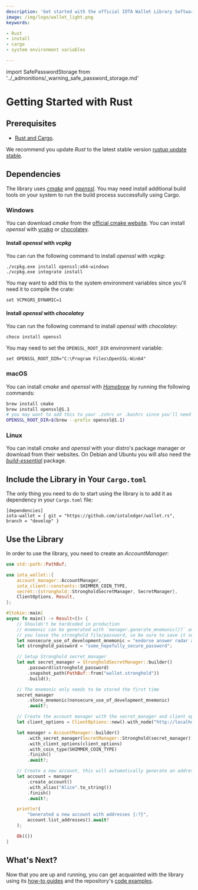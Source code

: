 ```yaml
---
description: 'Get started with the official IOTA Wallet Library Software Rust library.'
image: /img/logo/wallet_light.png
keywords:

- Rust
- install
- cargo
- system environment variables

---
```

import SafePasswordStorage from '../_admonitions/_warning_safe_password_storage.md'

# Getting Started with Rust

<SafePasswordStorage/>

## Prerequisites

* [Rust and Cargo](https://doc.rust-lang.org/cargo/getting-started/installation.html).

We recommend you update _Rust_ to the latest stable
version [rustup update stable](https://github.com/rust-lang/rustup.rs#keeping-rust-up-to-date).

## Dependencies

The library uses [_cmake_](https://cmake.org/documentation/) and [_openssl_](https://www.openssl.org/docs/). You may
need install additional build tools on your system to run the build process successfully using Cargo.

### Windows

You can download _cmake_ from the [official cmake website](https://cmake.org/download/).
You can install _openssl_ with [vcpkg](https://github.com/microsoft/vcpkg) or [chocolatey](https://chocolatey.org/).

#### Install _openssl_ with _vcpkg_

You can run the following command to install _openssl_ with _vcpkg_:

```shell
./vcpkg.exe install openssl:x64-windows
./vcpkg.exe integrate install
```

You may want to add this to the system environment variables since you'll need it to compile the crate:

```shell
set VCPKGRS_DYNAMIC=1
```

#### Install _openssl_ with _chocolatey_

You can run the following command to install _openssl_ with _chocolatey_:

```shell
choco install openssl
```

You may need to set the `OPENSSL_ROOT_DIR` environment variable:

```shell
set OPENSSL_ROOT_DIR="C:\Program Files\OpenSSL-Win64"
```

### macOS

You can install _cmake_ and _openssl_ with [_Homebrew_](https://docs.brew.sh/) by running the following commands:

```bash
brew install cmake
brew install openssl@1.1
# you may want to add this to your .zshrc or .bashrc since you'll need it to compile the crate
OPENSSL_ROOT_DIR=$(brew --prefix openssl@1.1)
```

### Linux

You can install _cmake_ and _openssl_ with your distro's package manager or download from their websites. On Debian and
Ubuntu you will also need the [_build-essential_](https://packages.debian.org/sid/build-essential) package.

## Include the Library in Your `Cargo.toml`

The only thing you need to do to start using the library is to add it as dependency in your `Cargo.toml` file:

```
[dependencies]
iota-wallet = { git = "https://github.com/iotaledger/wallet.rs", branch = "develop" }
```

## Use the Library

In order to use the library, you need to create an _AccountManager_:

```rust
use std::path::PathBuf;

use iota_wallet::{
    account_manager::AccountManager,
    iota_client::constants::SHIMMER_COIN_TYPE,
    secret::{stronghold::StrongholdSecretManager, SecretManager},
    ClientOptions, Result,
};

#[tokio::main]
async fn main() -> Result<()> {
    // Shouldn't be hardcoded in production
    // mnemonic can be generated with `manager.generate_mnemonic()?` and will be the only way to recover your funds if
    // you loose the stronghold file/password, so be sure to save it securely
    let nonsecure_use_of_development_mnemonic = "endorse answer radar about source reunion marriage tag sausage weekend frost daring base attack because joke dream slender leisure group reason prepare broken river".to_string();
    let stronghold_password = "some_hopefully_secure_password";

    // Setup Stronghold secret_manager
    let mut secret_manager = StrongholdSecretManager::builder()
        .password(&stronghold_password)
        .snapshot_path(PathBuf::from("wallet.stronghold"))
        .build();

    // The mnemonic only needs to be stored the first time
    secret_manager
        .store_mnemonic(nonsecure_use_of_development_mnemonic)
        .await?;

    // Create the account manager with the secret_manager and client options
    let client_options = ClientOptions::new().with_node("http://localhost:14265")?;

    let manager = AccountManager::builder()
        .with_secret_manager(SecretManager::Stronghold(secret_manager))
        .with_client_options(client_options)
        .with_coin_type(SHIMMER_COIN_TYPE)
        .finish()
        .await?;

    // Create a new account, this will automatically generate an address
    let account = manager
        .create_account()
        .with_alias("Alice".to_string())
        .finish()
        .await?;

    println!(
        "Generated a new account with addresses {:?}",
        account.list_addresses().await?
    );

    Ok(())
}
```

## What's Next?

Now that you are up and running, you can get acquainted with the library using
its [how-to guides](../how_tos/00_run_how_tos.mdx) and the
repository's [code examples](https://github.com/iotaledger/wallet.rs/tree/develop/examples).
